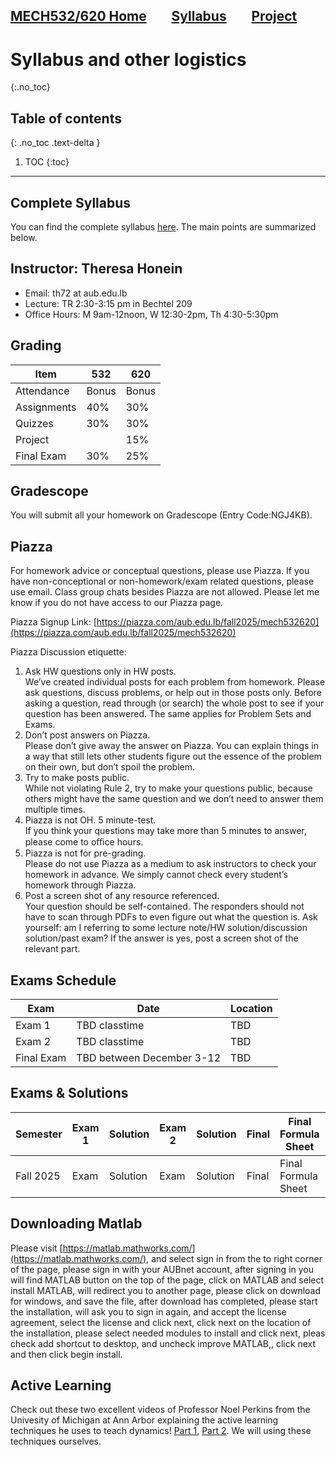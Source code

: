 [MECH532/620 Home](README.md)        [Syllabus](syllabus.md)        [Project](project.md)
---

# Syllabus and other logistics
{:.no_toc}

## Table of contents
{: .no_toc .text-delta }

1. TOC
{:toc}

---

## Complete Syllabus

You can find the complete syllabus [here](https://drive.google.com/file/d/1lk1Wrgv2NIi1aRZ0Fs9ystEfhlazXLBm/view?usp=sharing).
The main points are summarized below.

## Instructor: Theresa Honein
- Email: th72 at aub.edu.lb
- Lecture: TR 2:30-3:15 pm in Bechtel 209
- Office Hours: M 9am-12noon, W 12:30-2pm, Th 4:30-5:30pm

## Grading

| Item | 532 | 620 |
| ---- | --- | --- |
| Attendance | Bonus | Bonus |
| Assignments | 40% | 30% |
| Quizzes | 30% | 30% |
| Project | | 15% |
| Final Exam | 30% | 25% |

## Gradescope

You will submit all your homework on Gradescope (Entry Code:NGJ4KB).

## Piazza

For homework advice or conceptual questions, please use Piazza. If you have non-conceptional or non-homework/exam related questions, please use email. Class group chats besides Piazza are not allowed. Please let me know if you do not have access to our Piazza page.

Piazza Signup Link: [https://piazza.com/aub.edu.lb/fall2025/mech532620](https://piazza.com/aub.edu.lb/fall2025/mech532620)

Piazza Discussion etiquette:
1. Ask HW questions only in HW posts.\
We’ve created individual posts for each problem from homework. Please ask questions, discuss problems, or help out in those
posts only. Before asking a question, read through (or search) the whole post to see if your question has been answered. The same applies for Problem Sets and Exams.
2. Don’t post answers on Piazza.\
Please don’t give away the answer on Piazza. You can explain things in a way that still lets other students figure out the
essence of the problem on their own, but don’t spoil the problem.
3. Try to make posts public.\
While not violating Rule 2, try to make your questions public, because others might have the same question and we don’t
need to answer them multiple times.
4. Piazza is not OH. 5 minute-test.\
If you think your questions may take more than 5 minutes to answer, please come to oﬃce hours.
5. Piazza is not for pre-grading.\
Please do not use Piazza as a medium to ask instructors to check your homework in advance. We simply cannot check every
student’s homework through Piazza.
6. Post a screen shot of any resource referenced.\
Your question should be self-contained. The responders should not have to scan through PDFs to even figure out what the
question is. Ask yourself: am I referring to some lecture note/HW solution/discussion solution/past exam?
If the answer is yes, post a screen shot of the relevant part.

## Exams Schedule

| Exam | Date | Location |
| -- | -- | -- |
| Exam 1 | TBD classtime | TBD |
| Exam 2 | TBD classtime | TBD |
| Final Exam | TBD between December 3-12 | TBD |

## Exams & Solutions

| Semester | Exam 1 | Solution | Exam 2 | Solution | Final | Final Formula Sheet | Solution |
| -- | -- | -- | -- | -- | -- | -- | -- |
| Fall 2025 | Exam | Solution | Exam | Solution | Final | Final Formula Sheet | Solution |


## Downloading Matlab
Please visit [https://matlab.mathworks.com/](https://matlab.mathworks.com/), and select sign in from the to right corner of the page, please sign in with your AUBnet account, after signing in you will find MATLAB button on the top of the page, click on MATLAB and select install MATLAB, will redirect you to another page, please click on download for windows, and save the file, after download has completed, please start the installation, will ask you to sign in again, and accept the license agreement, select the license and click next, click next on the location of the installation, please select needed modules to install and click next, pleas check add shortcut to desktop, and uncheck improve MATLAB,, click next and then click begin install.

## Active Learning
Check out these two excellent videos of Professor Noel Perkins from the Univesity of Michigan at Ann Arbor explaining the active learning techniques he uses to teach dynamics! [Part 1](https://www.youtube.com/watch?v=wHEys-JHeb8), [Part 2](https://www.youtube.com/watch?v=96j69u4v-wE). We will using these techniques ourselves.



